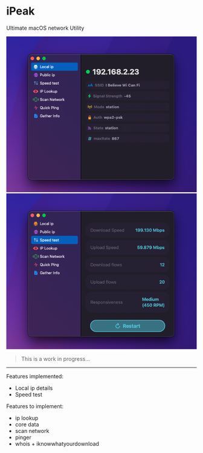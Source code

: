 # iPeak
Ultimate macOS network Utility

<img src="https://raw.githubusercontent.com/Aayush9029/iPeak/main/readme-assets/localip.png">
<img src="https://raw.githubusercontent.com/Aayush9029/iPeak/main/readme-assets/downloadspeet.png">





> This is a work in progress...

---

Features implemented:
 - Local ip details
 - Speed test
 
Features to implement: 
 - ip lookup
 - core data
 - scan network
 - pinger
 - whois + iknowwhatyourdownload

